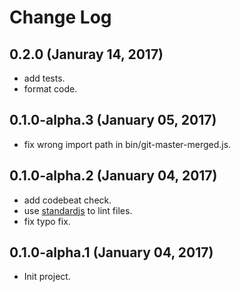 # Change Log

## 0.2.0 (Januray 14, 2017)
* add tests.
* format code.

## 0.1.0-alpha.3 (January 05, 2017)
* fix wrong import path in bin/git-master-merged.js.

## 0.1.0-alpha.2 (January 04, 2017)
* add codebeat check.
* use [standardjs](https://standardjs.com/readme-zhcn.html#can-i-use-a-javascript-language-variant-like-flow) to lint files.
* fix typo fix.

## 0.1.0-alpha.1 (January 04, 2017)
* Init project.